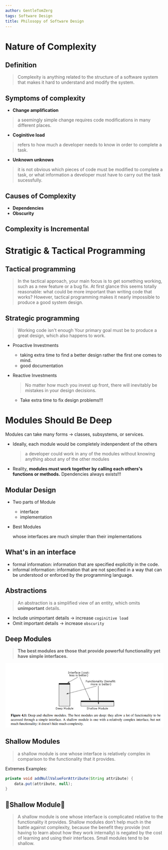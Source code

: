 ```yaml
---
author: GentleTomZerg
tags: Software Design
title: Philosopy of Software Design
---
```


# Nature of Complexity
## Definition
> Complexity is anything related to the structure of a software system that
makes it hard to understand and modify the system. 

## Symptoms of complexity
- **Change amplification**
> a seemingly simple change requires code modifications in many different places.
- **Coginitive load**
> refers to how much a developer needs to know in order to complete a task.
- **Unknown unknows**
> it is not obvious which pieces of code must be modified to complete a task, or what information a developer must have to carry out the task sucessfully.

## Causes of Complexity
- **Dependencies**
- **Obscurity**

## Complexity is Incremental

# Stratigic & Tactical Programming
## Tactical programming
> In the tactical approach, your main focus is to get something
working, such as a new feature or a bug fix. At first glance this seems totally
reasonable: what could be more important than writing code that works?
However, tactical programming makes it nearly impossible to produce a good
system design.

## Strategic programming
> Working code isn't enough
> Your primary goal must be to produce a great design, which also happens to work.
- Proactive Investments
    - taking extra time to find a better design rather the first one comes to mind.
    - good documentation

- Reactive Investments

    > No matter how much you invest up front,
there will inevitably be mistakes in your design decisions.

    - Take extra time to fix design problems!!!

# Modules Should Be Deep
Modules can take many forms -> classes, subsystems, or services.
- Ideally, each module would be completely indenpendent of the others
    > a developer could work in any of the modules without
knowing anything about any of the other modules

- Reality, **modules must work together by calling each others's functions or methods.** Dpendencies always exists!!!

## Modular Design
- Two parts of Module
  - interface
  - implementation

- Best Modules

  whose interfaces are much simpler than their implementations

## What's in an interface
- formal information: information that are specified explicitly in the code.
- informal information: information that are not specified in a way that can be understood or enforced by the programming language.

## Abstractions
> An
abstraction is a simplified view of an entity, which omits **unimportant**
details. 
- Include unimportant details -> increase `coginitive load`
- Omit important details -> increase `obscurity`

## Deep Modules
> **The best modules are those that provide powerful functionality yet have simple
interfaces.**

![Deep and Shallow Modules](/assets/software-design.assets/deep_modules.png)

## Shallow Modules
>  a shallow module is one whose interface is relatively complex
in comparison to the functionality that it provides. 

Extremes Examples:
```java
private void addNullValueForAttribute(String attribute) {
    data.put(attribute, null);
}
```
## :triangular_flag_on_post:Shallow Module:triangular_flag_on_post:

> A shallow module is one whose interface is complicated relative to the
functionality it provides. Shallow modules don’t help much in the battle
against complexity, because the benefit they provide (not having to learn about
how they work internally) is negated by the cost of learning and using their
interfaces. Small modules tend to be shallow.





